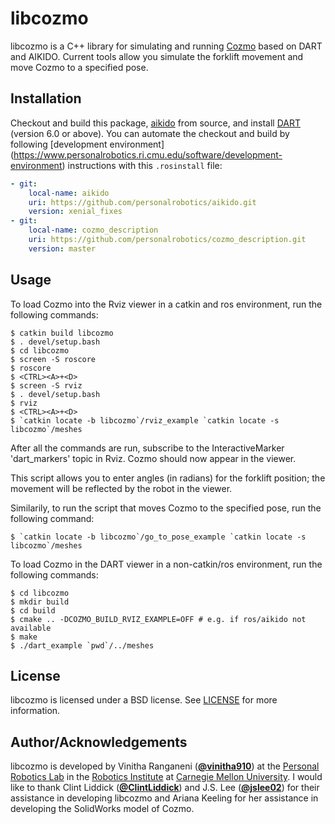 # libcozmo
libcozmo is a C++ library for simulating and running [Cozmo](https://anki.com/en-us/cozmo) based on DART and AIKIDO.
Current tools allow you simulate the forklift movement and move Cozmo to a specified pose.

## Installation
Checkout and build this package, [aikido](https://github.com/personalrobotics/aikido.git) from source, and install [DART](http://dartsim.github.io/) (version 6.0 or above). You
can automate the checkout and build by following [development environment]
(https://www.personalrobotics.ri.cmu.edu/software/development-environment)
instructions with this `.rosinstall` file:
```yaml
- git:
    local-name: aikido
    uri: https://github.com/personalrobotics/aikido.git
    version: xenial_fixes
- git:
    local-name: cozmo_description
    uri: https://github.com/personalrobotics/cozmo_description.git
    version: master
```
## Usage
To load Cozmo into the Rviz viewer in a catkin and ros environment, run the following commands:
```shell
$ catkin build libcozmo
$ . devel/setup.bash
$ cd libcozmo
$ screen -S roscore
$ roscore
$ <CTRL><A>+<D>
$ screen -S rviz
$ . devel/setup.bash
$ rviz
$ <CTRL><A>+<D>
$ `catkin locate -b libcozmo`/rviz_example `catkin locate -s libcozmo`/meshes
```
After all the commands are run, subscribe to the InteractiveMarker 'dart_markers' topic in Rviz. Cozmo should now appear in the viewer.

This script allows you to enter angles (in radians) for the forklift position; the movement will be reflected by the robot in the viewer.

Similarily, to run the script that moves Cozmo to the specified pose, run the following command: 
```shell
$ `catkin locate -b libcozmo`/go_to_pose_example `catkin locate -s libcozmo`/meshes
```

To load Cozmo in the DART viewer in a non-catkin/ros environment, run the following commands:
```shell
$ cd libcozmo
$ mkdir build
$ cd build
$ cmake .. -DCOZMO_BUILD_RVIZ_EXAMPLE=OFF # e.g. if ros/aikido not available 
$ make
$ ./dart_example `pwd`/../meshes
```

## License
libcozmo is licensed under a BSD license. See [LICENSE](https://github.com/personalrobotics/libcozmo/blob/master/LICENSE) for more information.

## Author/Acknowledgements
libcozmo is developed by Vinitha Ranganeni ([**@vinitha910**](https://github.com/vinitha910)) at the [Personal Robotics Lab](https://personalrobotics.ri.cmu.edu/) in the [Robotics Institute](http://ri.cmu.edu/) at [Carnegie Mellon University](http://www.cmu.edu/). I would like to thank Clint Liddick ([**@ClintLiddick**](https://github.com/ClintLiddick)) and J.S. Lee ([**@jslee02**](https://github.com/jslee02)) for their assistance in developing libcozmo and Ariana Keeling for her assistance in developing the SolidWorks model of Cozmo. 